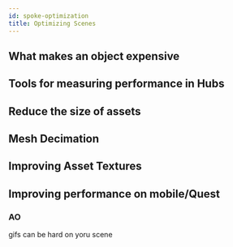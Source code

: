 ```yaml
---
id: spoke-optimization
title: Optimizing Scenes
---
```



## What makes an object expensive
## Tools for measuring performance in Hubs

## Reduce the size of assets
## Mesh Decimation

## Improving Asset Textures


## Improving performance on mobile/Quest
### AO


gifs can be hard on yoru scene
